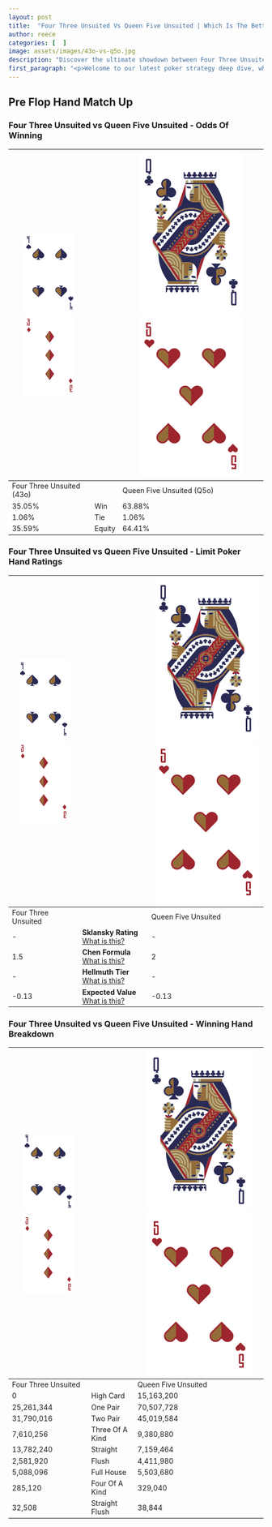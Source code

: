 ```yaml
---
layout: post
title:  "Four Three Unsuited Vs Queen Five Unsuited | Which Is The Better Hand In Poker? A Complete Guide"
author: reece
categories: [  ]
image: assets/images/43o-vs-q5o.jpg
description: "Discover the ultimate showdown between Four Three Unsuited and Queen Five Unsuited in poker! Uncover the odds, strategies, and scenarios where one hand triumphs over the other. Get ready to up your poker game with this thrilling analysis."
first_paragraph: "<p>Welcome to our latest poker strategy deep dive, where we're pitting two distinct hands against each other in a high-stakes showdown: Four Three Unsuited vs Queen Five Unsuited.</p><p>In the dynamic world of poker, every decision counts, and knowing which hand holds the upper hand is key to your success at the table.</p><p>In this article, we'll dissect these two hands, explore the scenarios where one dominates the other, and equip you with the knowledge to make strategic choices that can tip the odds in your favor.</p><p>Get ready to unravel the intriguing dynamics of these poker hands and elevate your game to new heights.</p>"
---
```




[comment]: # (sp0)

## Pre Flop Hand Match Up

<div class="table hand-ratings" markdown="1"> 



### Four Three Unsuited vs Queen Five Unsuited - Odds Of Winning


    
| ![image info](assets/images/hand1/4.png) ![image info](assets/images/hand1/3o.png) |  | ![image info](assets/images/hand2/Q.png) ![image info](assets/images/hand2/5o.png) |
| -------- | -------- | -------- |
| Four Three Unsuited (43o) |  | Queen Five Unsuited (Q5o) |
| 35.05% | Win | 63.88% |
| 1.06% | Tie | 1.06% |
| 35.59% | Equity | 64.41% |




[comment]: # (sp1)



### Four Three Unsuited vs Queen Five Unsuited - Limit Poker Hand Ratings


    
| ![image info](assets/images/hand1/4.png) ![image info](assets/images/hand1/3o.png) |  | ![image info](assets/images/hand2/Q.png) ![image info](assets/images/hand2/5o.png) |
| -------- | -------- | -------- |
| Four Three Unsuited |  | Queen Five Unsuited |
| - | **Sklansky Rating** [What is this?](/sklansky-rating-explained) | - |
| 1.5 | **Chen Formula** [What is this?](/chen-formula-explained) | 2 |
| - | **Hellmuth Tier** [What is this?](/Hellmuth-tier-explained) | - |
| -0.13 | **Expected Value** [What is this?](/expected-value-explained) | -0.13 |




[comment]: # (sp2)



### Four Three Unsuited vs Queen Five Unsuited - Winning Hand Breakdown


    
| ![image info](assets/images/hand1/4.png) ![image info](assets/images/hand1/3o.png) |  | ![image info](assets/images/hand2/Q.png) ![image info](assets/images/hand2/5o.png) |
| -------- | -------- | -------- |
| Four Three Unsuited |  | Queen Five Unsuited |
| 0 | High Card | 15,163,200 |
| 25,261,344 | One Pair | 70,507,728 |
| 31,790,016 | Two Pair | 45,019,584 |
| 7,610,256 | Three Of A Kind | 9,380,880 |
| 13,782,240 | Straight | 7,159,464 |
| 2,581,920 | Flush | 4,411,980 |
| 5,088,096 | Full House | 5,503,680 |
| 285,120 | Four Of A Kind | 329,040 |
| 32,508 | Straight Flush | 38,844 |




[comment]: # (sp3)



</div>

[comment]: # (sp4)



[comment]: # (sp5)


